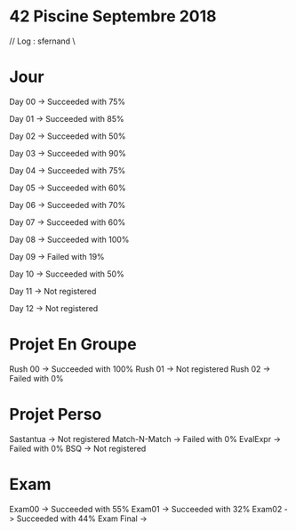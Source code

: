 # 42  Piscine Septembre 2018 
// Log : sfernand \\

# Jour
Day 00 -> Succeeded with 75% 


Day 01 -> Succeeded with 85%


Day 02 -> Succeeded with 50%


Day 03 -> Succeeded with 90%

Day 04 -> Succeeded with 75%

Day 05 -> Succeeded with 60%

Day 06 -> Succeeded with 70%

Day 07 -> Succeeded with 60%

Day 08 -> Succeeded with 100%

Day 09 -> Failed with 19%

Day 10 -> Succeeded with 50%

Day 11 -> Not registered

Day 12 -> Not registered 

# Projet En Groupe
Rush 00 -> Succeeded with 100%
Rush 01 -> Not registered 
Rush 02 -> Failed with 0%


# Projet Perso
Sastantua -> Not registered 
Match-N-Match -> Failed with 0%
EvalExpr -> Failed with 0%
BSQ -> Not registered 

# Exam
Exam00 -> Succeeded with 55%
Exam01 -> Succeeded with 32%
Exam02 -> Succeeded with 44%
Exam Final ->
